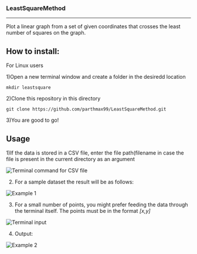 ### LeastSquareMethod
***

Plot a linear graph from a set of given coordinates that crosses the least number of squares on the graph.

## How to install:
For Linux users

1)Open a new terminal window and create a folder in the desiredd location

```
mkdir leastsquare
````
2)Clone this repository in this directory

```
git clone https://github.com/parthmax99/LeastSquareMethod.git
```
3)You are good to go!

## Usage

1)If the data is stored in a CSV file, enter the file path(filename in case the file is present in the current directory as an argument

![Terminal command for CSV file](/images/terminal_command_csv.png)

2) For a sample dataset the result will be as follows:

![Example 1](/images/result.png)

3) For a small number of points, you might prefer feeding the data through the terminal itself. The points must be in the format *[x,y]*

![Terminal input](/images/terminal_command1.png)

4) Output:

![Example 2](/images/result2.png)


